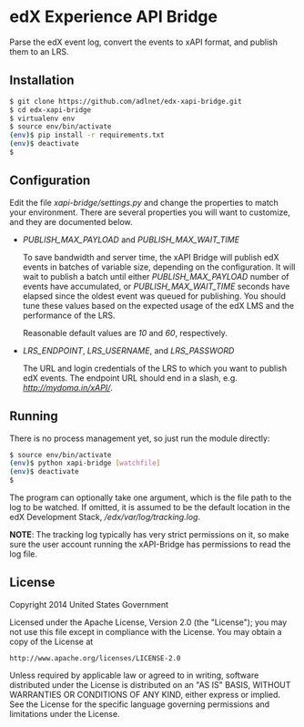 ﻿edX Experience API Bridge
=========================

Parse the edX event log, convert the events to xAPI format, and publish them to an LRS.


## Installation

```sh
$ git clone https://github.com/adlnet/edx-xapi-bridge.git
$ cd edx-xapi-bridge
$ virtualenv env
$ source env/bin/activate
(env)$ pip install -r requirements.txt
(env)$ deactivate
$ 
```

## Configuration

Edit the file *xapi-bridge/settings.py* and change the properties to match your environment. There are several properties you will want to customize, and they are documented below.

* *PUBLISH_MAX_PAYLOAD* and *PUBLISH_MAX_WAIT_TIME*

	To save bandwidth and server time, the xAPI Bridge will publish edX events in batches of variable size, depending on the configuration. It will wait to publish a batch until either *PUBLISH_MAX_PAYLOAD* number of events have accumulated, or *PUBLISH_MAX_WAIT_TIME* seconds have elapsed since the oldest event was queued for publishing. You should tune these values based on the expected usage of the edX LMS and the performance of the LRS.
	
	Reasonable default values are *10* and *60*, respectively.

* *LRS_ENDPOINT*, *LRS_USERNAME*, and *LRS_PASSWORD*

	The URL and login credentials of the LRS to which you want to publish edX events. The endpoint URL should end in a slash, e.g. *http://mydoma.in/xAPI/*.


## Running

There is no process management yet, so just run the module directly:

```sh
$ source env/bin/activate
(env)$ python xapi-bridge [watchfile]
(env)$ deactivate
$
```

The program can optionally take one argument, which is the file path to the log to be watched. If omitted, it is assumed to be the default location in the edX Development Stack, */edx/var/log/tracking.log*.

**NOTE**: The tracking log typically has very strict permissions on it, so make sure the user account running the xAPI-Bridge has permissions to read the log file.


## License

Copyright 2014 United States Government

Licensed under the Apache License, Version 2.0 (the "License");
you may not use this file except in compliance with the License.
You may obtain a copy of the License at

    http://www.apache.org/licenses/LICENSE-2.0

Unless required by applicable law or agreed to in writing, software
distributed under the License is distributed on an "AS IS" BASIS,
WITHOUT WARRANTIES OR CONDITIONS OF ANY KIND, either express or implied.
See the License for the specific language governing permissions and
limitations under the License.

